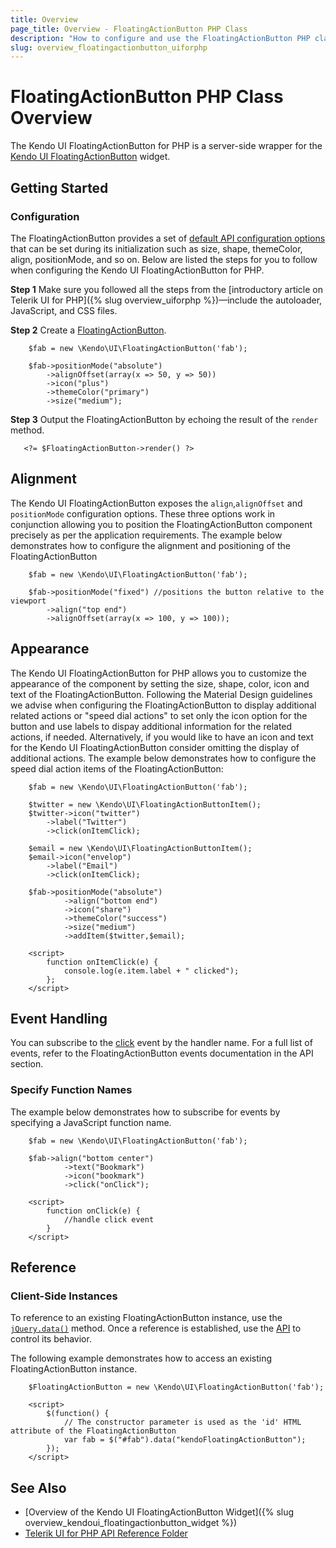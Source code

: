 ```yaml
---
title: Overview
page_title: Overview - FloatingActionButton PHP Class
description: "How to configure and use the FloatingActionButton PHP class in Kendo UI."
slug: overview_floatingactionbutton_uiforphp
---
```


# FloatingActionButton PHP Class Overview

The Kendo UI FloatingActionButton for PHP is a server-side wrapper for the [Kendo UI FloatingActionButton](https://demos.telerik.com/kendo-ui/floatinactionbutton/index) widget.

## Getting Started

### Configuration

The FloatingActionButton provides a set of [default API configuration options](/api/php/Kendo/UI/FloatingActionButton) that can be set during its initialization such as size, shape, themeColor, align, positionMode, and so on. Below are listed the steps for you to follow when configuring the Kendo UI FloatingActionButton for PHP.

**Step 1** Make sure you followed all the steps from the [introductory article on Telerik UI for PHP]({% slug overview_uiforphp %})&mdash;include the autoloader, JavaScript, and CSS files.

**Step 2** Create a [FloatingActionButton](/api/php/Kendo/UI/FloatingActionButton).

        $fab = new \Kendo\UI\FloatingActionButton('fab');

        $fab->positionMode("absolute")
            ->alignOffset(array(x => 50, y => 50))
            ->icon("plus")
            ->themeColor("primary")
            ->size("medium");


**Step 3** Output the FloatingActionButton by echoing the result of the `render` method.

       <?= $FloatingActionButton->render() ?>

## Alignment

The Kendo UI FloatingActionButton exposes the `align`,`alignOffset` and `positionMode` configuration options. These three options work in conjunction allowing you to position the FloatingActionButton component precisely as per the application requirements. The example below demonstrates how to configure the alignment and positioning of the FloatingActionButton

        $fab = new \Kendo\UI\FloatingActionButton('fab');

        $fab->positionMode("fixed") //positions the button relative to the viewport
            ->align("top end")
            ->alignOffset(array(x => 100, y => 100));

## Appearance

The Kendo UI FloatingActionButton for PHP allows you to customize the appearance of the component by setting the size, shape, color, icon and text of the FloatingActionButton. Following the Material Design guidelines we advise when configuring the FloatingActionButton to display additional related actions or "speed dial actions" to set only the icon option for the button and use labels to dispay additional information for the related actions, if needed. Alternatively, if you would like to have an icon and text for the Kendo UI FloatingActionButton consider omitting the display of additional actions. The example below demonstrates how to configure the speed dial action items of the FloatingActionButton:

        $fab = new \Kendo\UI\FloatingActionButton('fab');

        $twitter = new \Kendo\UI\FloatingActionButtonItem();
        $twitter->icon("twitter")
            ->label("Twitter")
            ->click(onItemClick);

        $email = new \Kendo\UI\FloatingActionButtonItem();
        $email->icon("envelop")
            ->label("Email")
            ->click(onItemClick);

        $fab->positionMode("absolute")
                ->align("bottom end")
                ->icon("share")
                ->themeColor("success")
                ->size("medium")
                ->addItem($twitter,$email);

        <script>
            function onItemClick(e) {
                console.log(e.item.label + " clicked");
            };
        </script>

## Event Handling

You can subscribe to the [click](/api/javascript/ui/FloatingActionButton/events/click) event by the handler name. For a full list of events, refer to the FloatingActionButton events documentation in the API section.

### Specify Function Names

The example below demonstrates how to subscribe for events by specifying a JavaScript function name.

        $fab = new \Kendo\UI\FloatingActionButton('fab');

        $fab->align("bottom center")
                ->text("Bookmark")
                ->icon("bookmark")
                ->click("onClick");

        <script>
            function onClick(e) {
                //handle click event
            }
        </script>

## Reference

### Client-Side Instances

To reference to an existing FloatingActionButton instance, use the [`jQuery.data()`](https://api.jquery.com/jQuery.data/) method. Once a reference is established, use the [API](/api/javascript/ui/FloatingActionButton) to control its behavior.

The following example demonstrates how to access an existing FloatingActionButton instance.

        $FloatingActionButton = new \Kendo\UI\FloatingActionButton('fab');

        <script>
            $(function() {
                // The constructor parameter is used as the 'id' HTML attribute of the FloatingActionButton
                var fab = $("#fab").data("kendoFloatingActionButton");
            });
        </script>

## See Also

* [Overview of the Kendo UI FloatingActionButton Widget]({% slug overview_kendoui_floatingactionbutton_widget %})
* [Telerik UI for PHP API Reference Folder](/api/php/Kendo/UI/FloatingActionButton)
